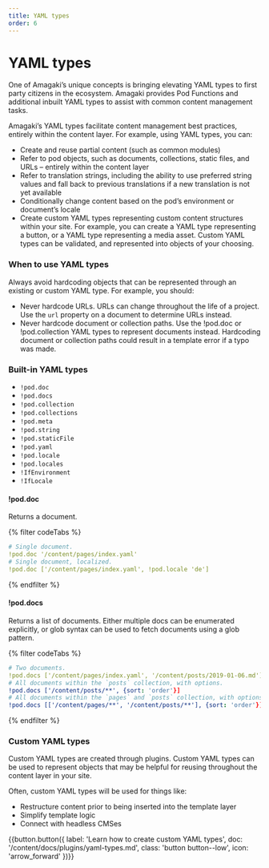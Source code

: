 ```yaml
---
title: YAML types
order: 6
---
```

# YAML types

One of Amagaki’s unique concepts is bringing elevating YAML types to first party
citizens in the ecosystem. Amagaki provides Pod Functions and additional inbuilt
YAML types to assist with common content management tasks.

Amagaki’s YAML types facilitate content management best practices, entirely
within the content layer. For example, using YAML types, you can:

*   Create and reuse partial content (such as common modules)
*   Refer to pod objects, such as documents, collections, static files, and URLs
    – entirely within the content layer
*   Refer to translation strings, including the ability to use preferred string
    values and fall back to previous translations if a new translation is not
    yet available
*   Conditionally change content based on the pod’s environment or document’s
    locale
*   Create custom YAML types representing custom content structures within your
    site. For example, you can create a YAML type representing a button, or a
    YAML type representing a media asset. Custom YAML types can be validated,
    and represented into objects of your choosing.

### When to use YAML types

Always avoid hardcoding objects that can be represented through an existing or
custom YAML type. For example, you should:

*   Never hardcode URLs. URLs can change throughout the life of a project. Use
    the `url` property on a document to determine URLs instead.
*   Never hardcode document or collection paths. Use the !pod.doc or
    !pod.collection YAML types to represent documents instead. Hardcoding
    document or collection paths could result in a template error if a typo was
    made.

### Built-in YAML types

- `!pod.doc`
- `!pod.docs`
- `!pod.collection`
- `!pod.collections`
- `!pod.meta`
- `!pod.string`
- `!pod.staticFile`
- `!pod.yaml`
- `!pod.locale`
- `!pod.locales`
- `!IfEnvironment`
- `!IfLocale`

#### !pod.doc

Returns a document.

{% filter codeTabs %}
```yaml
# Single document.
!pod.doc '/content/pages/index.yaml'
# Single document, localized.
!pod.doc ['/content/pages/index.yaml', !pod.locale 'de']
```
{% endfilter %}

#### !pod.docs

Returns a list of documents. Either multiple docs can be enumerated explicitly,
or glob syntax can be used to fetch documents using a glob pattern.

{% filter codeTabs %}
```yaml
# Two documents.
!pod.docs ['/content/pages/index.yaml', '/content/posts/2019-01-06.md']
# All documents within the `posts` collection, with options.
!pod.docs ['/content/posts/**', {sort: 'order'}]
# All documents within the `pages` and `posts` collection, with options.
!pod.docs [['/content/pages/**', '/content/posts/**'], {sort: 'order'}]
```
{% endfilter %}

### Custom YAML types

Custom YAML types are created through plugins. Custom YAML types can be used to
represent objects that may be helpful for reusing throughout the content layer
in your site.

Often, custom YAML types will be used for things like:

- Restructure content prior to being inserted into the template layer
- Simplify template logic
- Connect with headless CMSes

{{button.button({
    label: 'Learn how to create custom YAML types',
    doc: '/content/docs/plugins/yaml-types.md',
    class: 'button button--low',
    icon: 'arrow_forward'
})}}
